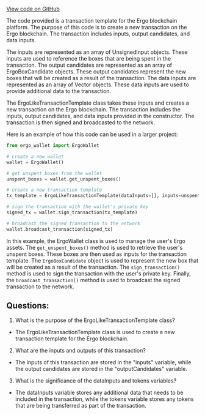 [View code on GitHub](sigmastate-interpreterhttps://github.com/ScorexFoundation/sigmastate-interpreter/compare2.txt)

The code provided is a transaction template for the Ergo blockchain platform. The purpose of this code is to create a new transaction on the Ergo blockchain. The transaction includes inputs, output candidates, and data inputs. 

The inputs are represented as an array of UnsignedInput objects. These inputs are used to reference the boxes that are being spent in the transaction. The output candidates are represented as an array of ErgoBoxCandidate objects. These output candidates represent the new boxes that will be created as a result of the transaction. The data inputs are represented as an array of Vector objects. These data inputs are used to provide additional data to the transaction.

The ErgoLikeTransactionTemplate class takes these inputs and creates a new transaction on the Ergo blockchain. The transaction includes the inputs, output candidates, and data inputs provided in the constructor. The transaction is then signed and broadcasted to the network.

Here is an example of how this code can be used in a larger project:

```python
from ergo_wallet import ErgoWallet

# create a new wallet
wallet = ErgoWallet()

# get unspent boxes from the wallet
unspent_boxes = wallet.get_unspent_boxes()

# create a new transaction template
tx_template = ErgoLikeTransactionTemplate(dataInputs=[], inputs=unspent_boxes, outputCandidates=[ErgoBoxCandidate(value=100000000, ergoTree=ergo_tree, creationHeight=1000000)], tokens={})

# sign the transaction with the wallet's private key
signed_tx = wallet.sign_transaction(tx_template)

# broadcast the signed transaction to the network
wallet.broadcast_transaction(signed_tx)
```

In this example, the ErgoWallet class is used to manage the user's Ergo assets. The `get_unspent_boxes()` method is used to retrieve the user's unspent boxes. These boxes are then used as inputs for the transaction template. The `ErgoBoxCandidate` object is used to represent the new box that will be created as a result of the transaction. The `sign_transaction()` method is used to sign the transaction with the user's private key. Finally, the `broadcast_transaction()` method is used to broadcast the signed transaction to the network.
## Questions: 
 1. What is the purpose of the ErgoLikeTransactionTemplate class?
- The ErgoLikeTransactionTemplate class is used to create a new transaction template for the Ergo blockchain.

2. What are the inputs and outputs of this transaction?
- The inputs of this transaction are stored in the "inputs" variable, while the output candidates are stored in the "outputCandidates" variable.

3. What is the significance of the dataInputs and tokens variables?
- The dataInputs variable stores any additional data that needs to be included in the transaction, while the tokens variable stores any tokens that are being transferred as part of the transaction.